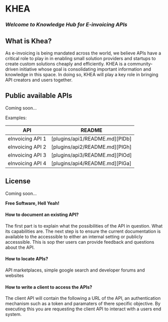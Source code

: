 # KHEA
### _Welcome to Knowledge Hub for E-invoicing APIs_

## What is Khea?
As e-invoicing is being mandated across the world, we believe APIs have a critical role to play in in enabling small solution providers and startups to create custom solutions cheaply and efficiently. KHEA is a community-driven initiative whose goal is consolidating important information and knowledge in this space. In doing so, KHEA will play a key role in bringing API creators and users together.


## Public available APIs
Coming soon...

Examples:

| API | README |
| ------ | ------ |
| eInvoicing API 1 | [plugins/api1/README.md][PlDb] |
| eInvoicing API 2 | [plugins/api2/README.md][PlGh] |
| eInvoicing API 3 | [plugins/api3/README.md][PlOd] |
| eInvoicing API 4 | [plugins/api4/README.md][PlGa] |


## License
Coming soon...

**Free Software, Hell Yeah!**

#### How to document an existing API?
The first part is to explain what the possibilities of the API in question. What its capabilities are. The next step is to ensure the current documentation is available to the accesssible to either an internal setting or publicly accesssible. This is sop ther users can provide feedback and questions about the API.
#### How to locate APIs?
API marketplaces, simple google search and developer forums and websites 
#### How to write a client to access the APIs?
The client API will contain the following a URL of the API, an authentication mechanism such as a token and paramaters of there specific objective. By executing this you are requesting the client API to interact with a users end system. 


